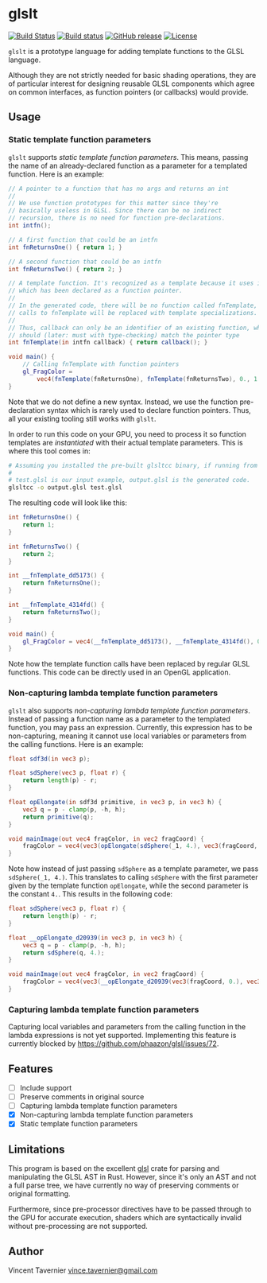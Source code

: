 # glslt

[![Build Status](https://travis-ci.com/vtavernier/glslt.svg?branch=master)](https://travis-ci.com/vtavernier/glslt) [![Build status](https://ci.appveyor.com/api/projects/status/uimwa630f4v8t096/branch/master?svg=true)](https://ci.appveyor.com/project/vtavernier/glslt/branch/master) [![GitHub release](https://img.shields.io/github/v/release/vtavernier/glslt)](https://github.com/vtavernier/glslt/releases) [![License](https://img.shields.io/github/license/vtavernier/glslt)](LICENSE)

`glslt` is a prototype language for adding template functions to the GLSL
language.

Although they are not strictly needed for basic shading operations, they are of
particular interest for designing reusable GLSL components which agree on
common interfaces, as function pointers (or callbacks) would provide.

## Usage

### Static template function parameters

`glslt` supports *static template function parameters*. This means, passing the
name of an already-declared function as a parameter for a templated function.
Here is an example:

```glsl
// A pointer to a function that has no args and returns an int
//
// We use function prototypes for this matter since they're
// basically useless in GLSL. Since there can be no indirect
// recursion, there is no need for function pre-declarations.
int intfn();

// A first function that could be an intfn
int fnReturnsOne() { return 1; }

// A second function that could be an intfn
int fnReturnsTwo() { return 2; }

// A template function. It's recognized as a template because it uses intfn
// which has been declared as a function pointer.
//
// In the generated code, there will be no function called fnTemplate, as all
// calls to fnTemplate will be replaced with template specializations.
//
// Thus, callback can only be an identifier of an existing function, which
// should (later: must with type-checking) match the pointer type
int fnTemplate(in intfn callback) { return callback(); }

void main() {
    // Calling fnTemplate with function pointers
    gl_FragColor =
        vec4(fnTemplate(fnReturnsOne), fnTemplate(fnReturnsTwo), 0., 1.);
}
```

Note that we do not define a new syntax. Instead, we use the function
pre-declaration syntax which is rarely used to declare function pointers. Thus,
all your existing tooling still works with `glslt`.

In order to run this code on your GPU, you need to process it so function
templates are *instantiated* with their actual template parameters. This is
where this tool comes in:

```bash
# Assuming you installed the pre-built glsltcc binary, if running from source use `cargo run --` instead.
#
# test.glsl is our input example, output.glsl is the generated code.
glsltcc -o output.glsl test.glsl
```

The resulting code will look like this:

```glsl
int fnReturnsOne() {
    return 1;
}

int fnReturnsTwo() {
    return 2;
}

int __fnTemplate_dd5173() {
    return fnReturnsOne();
}

int __fnTemplate_4314fd() {
    return fnReturnsTwo();
}

void main() {
    gl_FragColor = vec4(__fnTemplate_dd5173(), __fnTemplate_4314fd(), 0., 1.);
}
```

Note how the template function calls have been replaced by regular GLSL
functions. This code can be directly used in an OpenGL application.

### Non-capturing lambda template function parameters

`glslt` also supports *non-capturing lambda template function parameters*.
Instead of passing a function name as a parameter to the templated function,
you may pass an expression. Currently, this expression has to be non-capturing,
meaning it cannot use local variables or parameters from the calling functions.
Here is an example:

```glsl
float sdf3d(in vec3 p);

float sdSphere(vec3 p, float r) {
    return length(p) - r;
}

float opElongate(in sdf3d primitive, in vec3 p, in vec3 h) {
    vec3 q = p - clamp(p, -h, h);
    return primitive(q);
}

void mainImage(out vec4 fragColor, in vec2 fragCoord) {
    fragColor = vec4(vec3(opElongate(sdSphere(_1, 4.), vec3(fragCoord, 0.), vec3(1., 2., 3.))), 1.0);
}
```

Note how instead of just passing `sdSphere` as a template parameter, we pass
`sdSphere(_1, 4.)`. This translates to calling `sdSphere` with the first
parameter given by the template function `opElongate`, while the second
parameter is the constant `4.`. This results in the following code:

```glsl
float sdSphere(vec3 p, float r) {
    return length(p) - r;
}

float __opElongate_d20939(in vec3 p, in vec3 h) {
    vec3 q = p - clamp(p, -h, h);
    return sdSphere(q, 4.);
}

void mainImage(out vec4 fragColor, in vec2 fragCoord) {
    fragColor = vec4(vec3(__opElongate_d20939(vec3(fragCoord, 0.), vec3(1., 2., 3.))), 1.);
}
```

### Capturing lambda template function parameters

Capturing local variables and parameters from the calling function in the
lambda expressions is not yet supported. Implementing this feature is currently
blocked by https://github.com/phaazon/glsl/issues/72.

## Features

- [ ] Include support
- [ ] Preserve comments in original source
- [ ] Capturing lambda template function parameters
- [x] Non-capturing lambda template function parameters
- [x] Static template function parameters

## Limitations

This program is based on the excellent [glsl](https://github.com/phaazon/glsl)
crate for parsing and manipulating the GLSL AST in Rust. However, since it's
only an AST and not a full parse tree, we have currently no way of preserving
comments or original formatting.

Furthermore, since pre-processor directives have to be passed through to the
GPU for accurate execution, shaders which are syntactically invalid without
pre-processing are not supported.

## Author

Vincent Tavernier <vince.tavernier@gmail.com>
